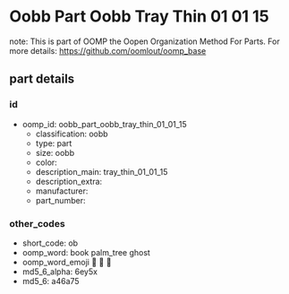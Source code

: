 # Oobb Part Oobb Tray Thin 01 01 15  

note: This is part of OOMP the Oopen Organization Method For Parts. For more details: https://github.com/oomlout/oomp_base

##  part details





### id
* oomp_id: oobb_part_oobb_tray_thin_01_01_15
  * classification: oobb
  * type: part
  * size: oobb
  * color: 
  * description_main: tray_thin_01_01_15
  * description_extra: 
  * manufacturer: 
  * part_number: 

### other_codes
* short_code: ob
* oomp_word: book palm_tree ghost
* oomp_word_emoji :book: :palm_tree: :ghost:
* md5_6_alpha: 6ey5x
* md5_6: a46a75